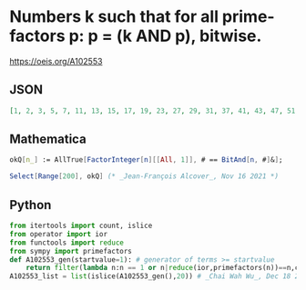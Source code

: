 # Numbers k such that for all prime\-factors p: p \= \(k AND p\), bitwise\.
https://oeis.org/A102553
## JSON
```JSON
[1, 2, 3, 5, 7, 11, 13, 15, 17, 19, 23, 27, 29, 31, 37, 41, 43, 47, 51, 53, 59, 61, 63, 67, 71, 73, 79, 83, 85, 89, 95, 97, 101, 103, 107, 109, 111, 113, 119, 123, 125, 127, 131, 135, 137, 139, 143, 149, 151, 157, 163, 167, 173, 175, 179, 181, 187, 191, 193, 197, 199]
```
## Mathematica
```Mathematica
okQ[n_] := AllTrue[FactorInteger[n][[All, 1]], # == BitAnd[n, #]&];
```
```Mathematica
Select[Range[200], okQ] (* _Jean-François Alcover_, Nov 16 2021 *)
```
## Python
```Python
from itertools import count, islice
from operator import ior
from functools import reduce
from sympy import primefactors
def A102553_gen(startvalue=1): # generator of terms >= startvalue
    return filter(lambda n:n == 1 or n|reduce(ior,primefactors(n))==n,count(max(startvalue,1)))
A102553_list = list(islice(A102553_gen(),20)) # _Chai Wah Wu_, Dec 18 2022
```
